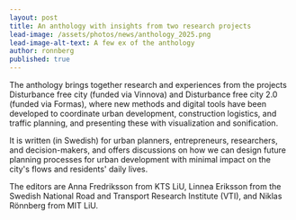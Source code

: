 ```yaml
---
layout: post
title: An anthology with insights from two research projects
lead-image: /assets/photos/news/anthology_2025.png
lead-image-alt-text: A few ex of the anthology
author: ronnberg
published: true
---
```


The anthology brings together research and experiences from the projects Disturbance free city (funded via Vinnova) and Disturbance free city 2.0 (funded via Formas), where new methods and digital tools have been developed to coordinate urban development, construction logistics, and traffic planning, and presenting these with visualization and sonification.

It is written (in Swedish) for urban planners, entrepreneurs, researchers, and decision-makers, and offers discussions on how we can design future planning processes for urban development with minimal impact on the city's flows and residents' daily lives.

The editors are Anna Fredriksson from KTS LiU, Linnea Eriksson from the Swedish National Road and Transport Research Institute (VTI), and Niklas Rönnberg from MIT LiU.
